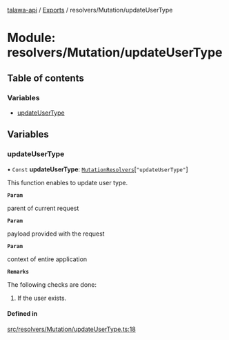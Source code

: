 [talawa-api](../README.md) / [Exports](../modules.md) / resolvers/Mutation/updateUserType

# Module: resolvers/Mutation/updateUserType

## Table of contents

### Variables

- [updateUserType](resolvers_Mutation_updateUserType.md#updateusertype)

## Variables

### updateUserType

• `Const` **updateUserType**: [`MutationResolvers`](types_generatedGraphQLTypes.md#mutationresolvers)[``"updateUserType"``]

This function enables to update user type.

**`Param`**

parent of current request

**`Param`**

payload provided with the request

**`Param`**

context of entire application

**`Remarks`**

The following checks are done:
1. If the user exists.

#### Defined in

[src/resolvers/Mutation/updateUserType.ts:18](https://github.com/PalisadoesFoundation/talawa-api/blob/0763f35/src/resolvers/Mutation/updateUserType.ts#L18)
